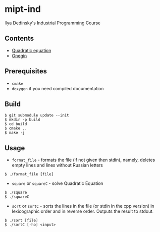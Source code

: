 # mipt-ind

Ilya Dedinsky's Industrial Programming Course

## Contents

 - [Quadratic equation](https://github.com/Skazzi00/mipt-ind/blob/master/src/C/square.c)
 - [Onegin](https://github.com/Skazzi00/mipt-ind/blob/master/src/C/sort.c)
 
## Prerequisites 

 - `cmake`
 - `doxygen` if you need compiled documentation
 
## Build
 
```shell script
$ git submodule update --init
$ mkdir -p build
$ cd build
$ cmake ..
$ make -j
```

## Usage

 - `format_file` - formats the file (if not given then stdin),
  namely, deletes empty lines and lines without Russian letters
 
```shell script
$ ./format_file [file]
```

 - `square` or `squareC` - solve Quadratic Equation
 
```shell script
$ ./square
$ ./squareC
```

 - `sort` or `sortC` - sorts the lines in the file (or stdin in the cpp version) in lexicographic order
  and in reverse order. Outputs the result to stdout.

```shell script
$ ./sort [file]
$ ./sortC [-ho] <input>
```
